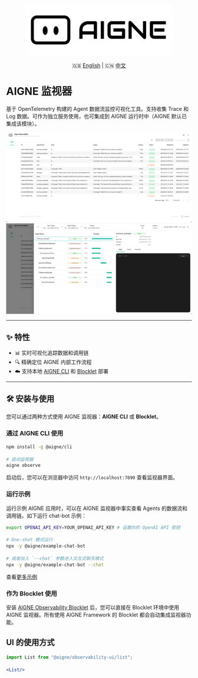<p align="center">
  <img src="./logo.svg" alt="AIGNE Logo" width="400"/>
</p>

<p align="center">
  🇬🇧 <a href="./README.md">English</a> | 🇨🇳 <a href="./README.zh.md">中文</a>
</p>

# AIGNE 监视器

基于 OpenTelemetry 构建的 Agent 数据流监控可视化工具。支持收集 Trace 和 Log 数据。可作为独立服务使用，也可集成到 AIGNE 运行时中（AIGNE 默认已集成该模块）。

![](./screenshots/list.png)
![](./screenshots/detail.png)

---

## ✨ 特性

- 📊 实时可视化追踪数据和调用链
- 🔍 精确定位 AIGNE 内部工作流程
- ☁️ 支持本地 [AIGNE CLI](https://www.npmjs.com/package/@aigne/cli) 和 [Blocklet](https://store.blocklet.dev/blocklets/z2qa2GCqPJkufzqF98D8o7PWHrRRSHpYkNhEh) 部署

---

## 🛠 安装与使用

您可以通过两种方式使用 AIGNE 监视器：**AIGNE CLI** 或 **Blocklet**。

### 通过 AIGNE CLI 使用

```bash
npm install -g @aigne/cli

# 启动监视器
aigne observe
```

启动后，您可以在浏览器中访问 `http://localhost:7890` 查看监视器界面。

### 运行示例

运行示例 AIGNE 应用时，可以在 AIGNE 监视器中事实查看 Agents 的数据流和调用链。如下运行 chat-bot 示例：

```bash
export OPENAI_API_KEY=YOUR_OPENAI_API_KEY # 设置你的 OpenAI API 密钥

# One-shot 模式运行
npx -y @aigne/example-chat-bot

# 或者加入 `--chat` 参数进入交互式聊天模式
npx -y @aigne/example-chat-bot --chat
```

查看[更多示例](../../examples/README.zh.md)

### 作为 Blocklet 使用

安装 [AIGNE Observability Blocklet](https://store.blocklet.dev/blocklets/z2qa2GCqPJkufzqF98D8o7PWHrRRSHpYkNhEh) 后，您可以直接在 Blocklet 环境中使用 AIGNE 监视器。所有使用 AIGNE Framework 的 Blocklet 都会自动集成监视器功能。

## UI 的使用方式
```jsx
import List from "@aigne/observability-ui/list";

<List/>
```